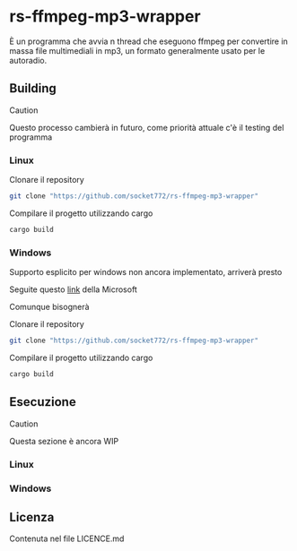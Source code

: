 # rs-ffmpeg-mp3-wrapper
È un programma che avvia n thread che eseguono ffmpeg per convertire in massa file multimediali in mp3, un formato generalmente usato per le autoradio.
## Building
> [!CAUTION]
> Questo processo cambierà in futuro, come priorità attuale c'è il testing del programma

### Linux
Clonare il repository
```sh
git clone "https://github.com/socket772/rs-ffmpeg-mp3-wrapper"
```

Compilare il progetto utilizzando cargo
```sh
cargo build
```

### Windows
Supporto esplicito per windows non ancora implementato, arriverà presto

Seguite questo [link](https://learn.microsoft.com/en-us/windows/dev-environment/rust/setup#install-rust) della Microsoft

Comunque bisognerà

Clonare il repository
```sh
git clone "https://github.com/socket772/rs-ffmpeg-mp3-wrapper"
```

Compilare il progetto utilizzando cargo
```sh
cargo build
```

## Esecuzione
> [!CAUTION]
> Questa sezione è ancora WIP

### Linux

### Windows

## Licenza
Contenuta nel file LICENCE.md